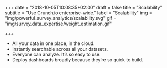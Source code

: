+++
date = "2018-10-05T10:08:35+02:00"
draft = false
title = "Scalability"
subtitle = "Use Crunch.io enterprise-wide."
label = "Scalability"
img = "img/powerful_survey_analytics/scalability.svg"
gif = "img/survey_data_expertise/weight_estimation.gif"

+++

* All your data in one place, in the cloud.
* Instantly searchable across all your datasets.
* Everyone can analyze. It’s so easy to use.
* Deploy dashboards broadly because they’re so quick to build.
